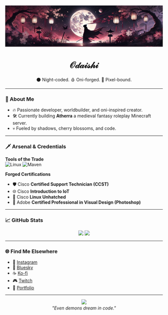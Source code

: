 <p align="center">
  <img src="banner.png" alt="Odaishi Banner" />
</p>

<h1 align="center">𝒪𝒹𝒶𝒾𝓈𝒽𝒾</h1>

<p align="center">
  🌑 Night-coded. 🩸 Oni-forged. 👹 Pixel-bound.
</p>

---

### 🧠 About Me
- 🔥 Passionate developer, worldbuilder, and oni-inspired creator.
- 🛠️ Currently building **Atherra** a medieval fantasy roleplay Minecraft server.
- 💀 Fueled by shadows, cherry blossoms, and code.

---

### 🗡️ Arsenal & Credentials

**Tools of the Trade**  
![Linux](https://img.shields.io/badge/Linux-FCC624?style=flat&logo=linux&logoColor=black)
![Maven](https://img.shields.io/badge/Maven-C71A36?style=flat&logo=apachemaven&logoColor=white)

**Forged Certifications**  
- 🛡️ Cisco **Certified Support Technician (CCST)**
- 🌐 Cisco **Introduction to IoT**
- 🐧 Cisco **Linux Unhatched**
- 🎨 Adobe **Certified Professional in Visual Design (Photoshop)**

---

### 📈 GitHub Stats
<p align="center">
  <img src="https://github-readme-stats.vercel.app/api?username=Odaishi&show_icons=true&theme=tokyonight&hide=issues&icon_color=ff69b4" height="165">
  <img src="https://github-readme-stats.vercel.app/api/top-langs/?username=Odaishi&layout=compact&theme=tokyonight&langs_count=6" height="165">
</p>

---

### 🌐 Find Me Elsewhere
- 📸 [Instagram](https://www.instagram.com/odaishi_/)
- 🌌 [Bluesky](https://bsky.app/profile/odaishi.aethro.net)
- ☕ [Ko-fi](https://ko-fi.com/odaishi)
- 🎮 [Twitch](https://www.twitch.tv/odaishi__)
- 🌸 [Portfolio](https://odaishi.carrd.co/)

---

<p align="center">
  <img src="https://media.tenor.com/xWfW-lMiPPYAAAAC/oni-mask.gif" width="120" />
  <br/>
  <i>"Even demons dream in code."</i>
</p>
